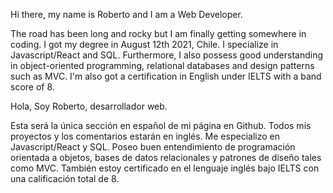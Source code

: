 Hi there, my name is Roberto and I am a Web Developer.


The road has been long and rocky but I am finally getting somewhere in coding. 
I got my degree in August 12th 2021, Chile.
I specialize in Javascript/React and SQL.
Furthermore, I also possess good understanding in object-oriented programming, relational databases and design patterns such as MVC.
I'm also got a certification in English under IELTS with a band score of 8.



Hola, Soy Roberto, desarrollador web.

Esta será la única sección en español de mi página en Github. Todos mis proyectos y los comentarios estarán en inglés.
Me especializo en Javascript/React y SQL.
Poseo buen entendimiento de programación orientada a objetos, bases de datos relacionales y patrones de diseño tales como MVC.
También estoy certificado en el lenguaje inglés bajo IELTS con una calificación total de 8.


